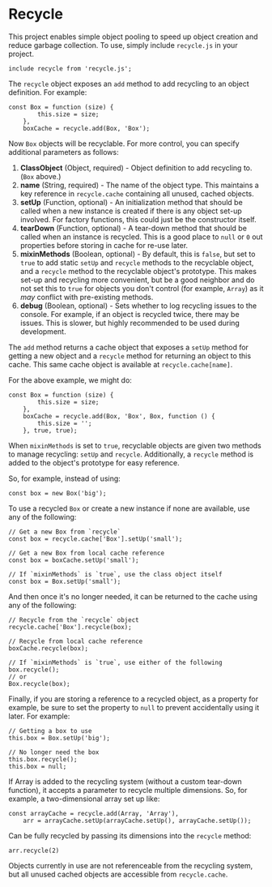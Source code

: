 # Recycle #

This project enables simple object pooling to speed up object creation and reduce garbage collection. To use, simply include `recycle.js` in your project.

    include recycle from 'recycle.js';

The `recycle` object exposes an `add` method to add recycling to an object definition. For example:

    const Box = function (size) {
            this.size = size;
        },
        boxCache = recycle.add(Box, 'Box');

Now `Box` objects will be recyclable. For more control, you can specify additional parameters as follows:

1. **ClassObject** (Object, required) - Object definition to add recycling to. (`Box` above.)
2. **name** (String, required) - The name of the object type. This maintains a key reference in `recycle.cache` containing all unused, cached objects.
3. **setUp** (Function, optional) - An initialization method that should be called when a new instance is created if there is any object set-up involved. For factory functions, this could just be the constructor itself.
4. **tearDown** (Function, optional) - A tear-down method that should be called when an instance is recycled. This is a good place to `null` or `0` out properties before storing in cache for re-use later.
5. **mixinMethods** (Boolean, optional) - By default, this is `false`, but set to `true` to add static `setUp` and `recycle` methods to the recyclable object, and a `recycle` method to the recyclable object's prototype. This makes set-up and recycling more convenient, but be a good neighbor and do not set this to `true` for objects you don't control (for example, `Array`) as it *may* conflict with pre-existing methods.
6. **debug** (Boolean, optional) - Sets whether to log recycling issues to the console. For example, if an object is recycled twice, there may be issues. This is slower, but highly recommended to be used during development.

The `add` method returns a cache object that exposes a `setUp` method for getting a new object and a `recycle` method for returning an object to this cache. This same cache object is available at `recycle.cache[name]`.

For the above example, we might do:

    const Box = function (size) {
            this.size = size;
        },
        boxCache = recycle.add(Box, 'Box', Box, function () {
            this.size = '';
        }, true, true);

When `mixinMethods` is set to `true`, recyclable objects are given two methods to manage recycling: `setUp` and `recycle`. Additionally, a `recycle` method is added to the object's prototype for easy reference.

So, for example, instead of using:

    const box = new Box('big');

To use a recycled `Box` or create a new instance if none are available, use any of the following:

    // Get a new Box from `recycle`
    const box = recycle.cache['Box'].setUp('small');
    
    // Get a new Box from local cache reference
    const box = boxCache.setUp('small');

    // If `mixinMethods` is `true`, use the class object itself
    const box = Box.setUp('small');

And then once it's no longer needed, it can be returned to the cache using any of the following:

    // Recycle from the `recycle` object
    recycle.cache['Box'].recycle(box);

    // Recycle from local cache reference
    boxCache.recycle(box);

    // If `mixinMethods` is `true`, use either of the following
    box.recycle();
    // or
    Box.recycle(box);

Finally, if you are storing a reference to a recycled object, as a property for example, be sure to set the property to `null` to prevent accidentally using it later. For example:

    // Getting a box to use
    this.box = Box.setUp('big');

    // No longer need the box
    this.box.recycle();
    this.box = null;

If Array is added to the recycling system (without a custom tear-down function), it accepts a parameter to recycle multiple dimensions. So, for example, a two-dimensional array set up like:

    const arrayCache = recycle.add(Array, 'Array'),
        arr = arrayCache.setUp(arrayCache.setUp(), arrayCache.setUp());

Can be fully recycled by passing its dimensions into the `recycle` method:

    arr.recycle(2)

Objects currently in use are not referenceable from the recycling system, but all unused cached objects are accessible from `recycle.cache`.
